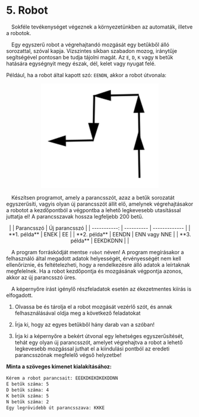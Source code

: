 # 5. Robot

&emsp;Sokféle tevékenységet végeznek a környezetünkben az automaták, illetve a robotok.

<p style="text-align:justify;">

<p style="text-align:justify;">

&emsp;Egy egyszerű robot a végrehajtandó mozgását egy betűkből álló sorozattal, szóval kapja. Vízszintes síkban szabadon mozog, iránytűje segítségével pontosan be tudja tájolni magát. Az `E`, `D`, `K` vagy `N` betűk hatására egységnyit megy észak, dél, kelet vagy nyugat felé.

</p>

Például, ha a robot által kapott szó: `EENDN`, akkor a robot útvonala:

<p align="center">
  <img src="./img/path.png">
</p>

&emsp;Készítsen programot, amely a parancsszót, azaz a betűk sorozatát egyszerűsíti, vagyis olyan új parancsszót állít elő, amelynek végrehajtásakor a robotot a kezdőpontból a végpontba a lehető legkevesebb utasítással juttatja el! A parancsszavak hossza legfeljebb 200 betű.

<p align="center">
|              | Parancsszó | Új parancsszó |
| -----------: | ---------- | ------------- |
| **1. példa** | ENEK       | EE            |
| **2. példa** | EENDN      | ENN vagy NNE  |
| **3. példa** | EEKDKDNN   |               |
</p>

&emsp;A program forráskódját mentse `robot` néven! A program megírásakor a felhasználó által megadott adatok helyességét, érvényességét nem kell ellenőriznie, és feltételezheti, hogy a rendelkezésre álló adatok a leírtaknak megfelelnek. Ha a robot kezdőpontja és mozgásának végpontja azonos, akkor az új parancsszó üres.

&emsp;A képernyőre írást igénylő részfeladatok esetén az ékezetmentes kiírás is elfogadott.

1. Olvassa be és tárolja el a robot mozgását vezérlő szót, és annak felhasználásával oldja meg a következő feladatokat

2. Írja ki, hogy az egyes betűkből hány darab van a szóban!

3. Írja ki a képernyőre a bekért útvonal egy lehetséges egyszerűsítését, tehát egy olyan új parancsszót, amelyet végrehajtva a robot a lehető legkevesebb mozgással juthat el a kiindulási pontból az eredeti parancsszónak megfelelő végső helyzetbe!

**Minta a szöveges kimenet kialakításához:**

```
Kérem a robot parancsait: EEEKDKEKDKEKDDNN
E betűk száma: 5
D betűk száma: 4
K betűk száma: 5
N betűk száma: 2
Egy legrövidebb út parancsszava: KKKE
```
